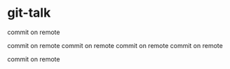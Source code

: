 # git-talk

commit on remote

commit on remote
commit on remote
commit on remote
commit on remote


commit on remote
